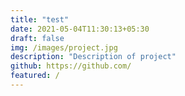 ```yaml
---
title: "test"
date: 2021-05-04T11:30:13+05:30
draft: false
img: /images/project.jpg
description: "Description of project"
github: https://github.com/
featured: /
---
```

